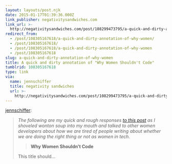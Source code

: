 ```yaml
---
layout: layouts/post.njk
date: 2015-01-17T01:39:36.000Z
link_publisher: negativitysandwiches.com
link_url: >-
  http://negativitysandwiches.com/post/108299473795/a-quick-and-dirty-annotation-of-why-women
redirect_from:
  - /post/108305167618/a-quick-and-dirty-annotation-of-why-women/
  - /post/108305167618/
  - /post/108305167618/a-quick-and-dirty-annotation-of-why-women
  - /post/108305167618
slug: a-quick-and-dirty-annotation-of-why-women
title: A quick and dirty annotation of "Why Women Shouldn't Code"
tumblrid: 108305167618
type: link
via:
  name: jennschiffer
  title: negativity sandwiches
  url: >-
    http://negativitysandwiches.com/post/108299473795/a-quick-and-dirty-annotation-of-why-women
---
```

<p><a href="http://negativitysandwiches.com/post/108299473795/a-quick-and-dirty-annotation-of-why-women" class="tumblr_blog">jennschiffer</a>:</p>

<blockquote>
<div><i>The following are my quick and rough responses <a href="https://t.co/BrbavMn5jd" target="_blank">to this post</a> as I shoveled wonton soup into my mouth and talked to other women developers about how we are tired of people writing about whether we are doing the right thing or not as women in tech.</i> <blockquote><div><b>Why Women Shouldn’t Code</b></div></blockquote>
This title should&hellip;</div></blockquote>
